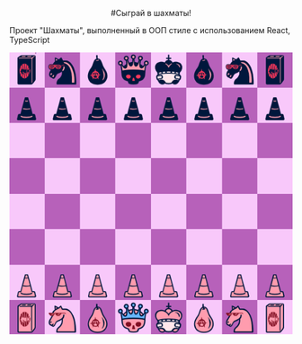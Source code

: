 <p align="center">
  #Сыграй в шахматы!

  Проект "Шахматы", выполненный в ООП стиле с использованием React, TypeScript
</p>

<p align="center">
  <img src="https://github.com/egorchh/chess/blob/master/src/assets/1.png?raw=true">
</p>
